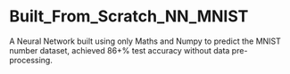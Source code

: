 # Built_From_Scratch_NN_MNIST
A Neural Network built using only Maths and Numpy to predict the MNIST number dataset, achieved 86+% test accuracy without data pre-processing.
